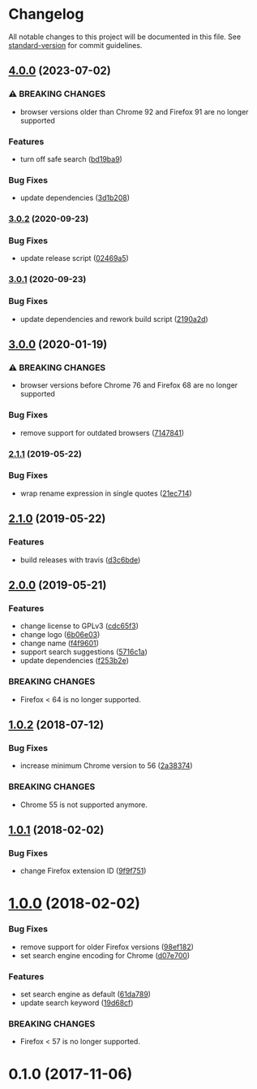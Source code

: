 # Changelog

All notable changes to this project will be documented in this file. See [standard-version](https://github.com/conventional-changelog/standard-version) for commit guidelines.

## [4.0.0](https://github.com/dessant/search-google-us/compare/v3.0.2...v4.0.0) (2023-07-02)


### ⚠ BREAKING CHANGES

* browser versions older than Chrome 92 and Firefox 91
are no longer supported

### Features

* turn off safe search ([bd19ba9](https://github.com/dessant/search-google-us/commit/bd19ba9de4d257378b6ad14df61b26eb2e5b72ec))


### Bug Fixes

* update dependencies ([3d1b208](https://github.com/dessant/search-google-us/commit/3d1b208dab1a33df2c81cf90b68a96be0fc23e45))

### [3.0.2](https://github.com/dessant/search-google-us/compare/v3.0.1...v3.0.2) (2020-09-23)


### Bug Fixes

* update release script ([02469a5](https://github.com/dessant/search-google-us/commit/02469a5478f6624852d4119a00e075b31fdbeb2e))

### [3.0.1](https://github.com/dessant/search-google-us/compare/v3.0.0...v3.0.1) (2020-09-23)


### Bug Fixes

* update dependencies and rework build script ([2190a2d](https://github.com/dessant/search-google-us/commit/2190a2dc0ed04603d01a706c4837e515190d9d66))

## [3.0.0](https://github.com/dessant/search-google-us/compare/v2.1.1...v3.0.0) (2020-01-19)


### ⚠ BREAKING CHANGES

* browser versions before Chrome 76 and Firefox 68
are no longer supported

### Bug Fixes

* remove support for outdated browsers ([7147841](https://github.com/dessant/search-google-us/commit/71478419395b65f97818441f5bfc8d78998633d7))

### [2.1.1](https://github.com/dessant/search-google-us/compare/v2.1.0...v2.1.1) (2019-05-22)


### Bug Fixes

* wrap rename expression in single quotes ([21ec714](https://github.com/dessant/search-google-us/commit/21ec714))



## [2.1.0](https://github.com/dessant/search-google-us/compare/v2.0.0...v2.1.0) (2019-05-22)


### Features

* build releases with travis ([d3c6bde](https://github.com/dessant/search-google-us/commit/d3c6bde))



## [2.0.0](https://github.com/dessant/search-google-us/compare/v1.0.2...v2.0.0) (2019-05-21)


### Features

* change license to GPLv3 ([cdc65f3](https://github.com/dessant/search-google-us/commit/cdc65f3))
* change logo ([6b06e03](https://github.com/dessant/search-google-us/commit/6b06e03))
* change name ([f4f9601](https://github.com/dessant/search-google-us/commit/f4f9601))
* support search suggestions ([5716c1a](https://github.com/dessant/search-google-us/commit/5716c1a))
* update dependencies ([f253b2e](https://github.com/dessant/search-google-us/commit/f253b2e))


### BREAKING CHANGES

* Firefox < 64 is no longer supported.



<a name="1.0.2"></a>
## [1.0.2](https://github.com/dessant/google-us-search-provider/compare/v1.0.1...v1.0.2) (2018-07-12)


### Bug Fixes

* increase minimum Chrome version to 56 ([2a38374](https://github.com/dessant/google-us-search-provider/commit/2a38374))


### BREAKING CHANGES

* Chrome 55 is not supported anymore.



<a name="1.0.1"></a>
## [1.0.1](https://github.com/dessant/google-us-search-provider/compare/v1.0.0...v1.0.1) (2018-02-02)


### Bug Fixes

* change Firefox extension ID ([9f9f751](https://github.com/dessant/google-us-search-provider/commit/9f9f751))



<a name="1.0.0"></a>
# [1.0.0](https://github.com/dessant/google-us-search-provider/compare/v0.1.0...v1.0.0) (2018-02-02)


### Bug Fixes

* remove support for older Firefox versions ([98ef182](https://github.com/dessant/google-us-search-provider/commit/98ef182))
* set search engine encoding for Chrome ([d07e700](https://github.com/dessant/google-us-search-provider/commit/d07e700))


### Features

* set search engine as default ([61da789](https://github.com/dessant/google-us-search-provider/commit/61da789))
* update search keyword ([19d68cf](https://github.com/dessant/google-us-search-provider/commit/19d68cf))


### BREAKING CHANGES

* Firefox < 57 is no longer supported.



<a name="0.1.0"></a>
# 0.1.0 (2017-11-06)
